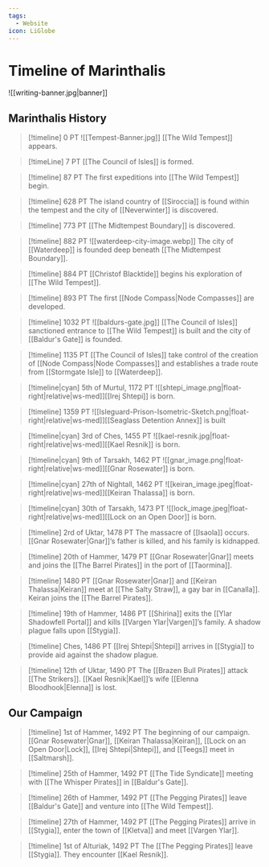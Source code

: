 ```yaml
---
tags:
  - Website
icon: LiGlobe
---
```


# Timeline of Marinthalis

![[writing-banner.jpg|banner]]

## Marinthalis History

>[!timeline] 0 PT
>![[Tempest-Banner.jpg]]
>[[The Wild Tempest]] appears.

>[!timeLine] 7 PT
>[[The Council of Isles]] is formed.

>[!timeline] 87 PT
>The first expeditions into [[The Wild Tempest]] begin.

>[!timeline] 628 PT
>The island country of [[Siroccia]] is found within the tempest and the city of [[Neverwinter]] is discovered.

>[!timeline] 773 PT
>[[The Midtempest Boundary]] is discovered.

>[!timeline] 882 PT
>![[waterdeep-city-image.webp]]
>The city of [[Waterdeep]] is founded deep beneath [[The Midtempest Boundary]].

>[!timeline] 884 PT
>[[Christof Blacktide]] begins his exploration of [[The Wild Tempest]].

>[!timeline] 893 PT
>The first [[Node Compass|Node Compasses]] are developed.

>[!timeline] 1032 PT
>![[baldurs-gate.jpg]]
>[[The Council of Isles]] sanctioned entrance to [[The Wild Tempest]] is built and the city of [[Baldur's Gate]] is founded.

>[!timeline] 1135 PT
>[[The Council of Isles]] take control of the creation of [[Node Compass|Node Compasses]] and establishes a trade route from [[Stormgate Isle]] to [[Waterdeep]].

>[!timeline|cyan] 5th of Murtul, 1172 PT
>![[shtepi_image.png|float-right|relative|ws-med]][[Irej Shtepi]] is born.

>[!timeline] 1359 PT
> ![[Isleguard-Prison-Isometric-Sketch.png|float-right|relative|ws-med]][[Seaglass Detention Annex]] is built

>[!timeline|cyan] 3rd of Ches, 1455 PT
>![[kael-resnik.jpg|float-right|relative|ws-med]][[Kael Resnik]] is born.

>[!timeline|cyan] 9th of Tarsakh, 1462 PT
>![[gnar_image.png|float-right|relative|ws-med]][[Gnar Rosewater]] is born.

>[!timeline|cyan] 27th of Nightall, 1462 PT
>![[keiran_image.jpeg|float-right|relative|ws-med]][[Keiran Thalassa]] is born.

>[!timeline|cyan] 30th of Tarsakh, 1473 PT
>![[lock_image.jpeg|float-right|relative|ws-med]][[Lock on an Open Door]] is born.

>[!timeline] 2rd of Uktar, 1478 PT
>The massacre of [[Isaola]] occurs. [[Gnar Rosewater|Gnar]]‘s father is killed, and his family is kidnapped.

>[!timeline] 20th of Hammer, 1479 PT
>[[Gnar Rosewater|Gnar]] meets and joins the [[The Barrel Pirates]] in the port of [[Taormina]].

>[!timeline] 1480 PT
>[[Gnar Rosewater|Gnar]] and [[Keiran Thalassa|Keiran]] meet at [[The Salty Straw]], a gay bar in [[Canalla]]. Keiran joins the [[The Barrel Pirates]].

>[!timeline] 19th of Hammer, 1486 PT
>[[Shirina]] exits the [[Ylar Shadowfell Portal]] and kills [[Vargen Ylar|Vargen]]’s family. A shadow plague falls upon [[Stygia]].

>[!timeline] Ches, 1486 PT
>[[Irej Shtepi|Shtepi]] arrives in [[Stygia]] to provide aid against the shadow plague.

>[!timeline] 12th of Uktar, 1490 PT
>The [[Brazen Bull Pirates]] attack [[The Strikers]]. [[Kael Resnik|Kael]]’s wife [[Elenna Bloodhook|Elenna]] is lost.

## Our Campaign

>[!timeline] 1st of Hammer, 1492 PT
>The beginning of our campaign. [[Gnar Rosewater|Gnar]], [[Keiran Thalassa|Keiran]], [[Lock on an Open Door|Lock]], [[Irej Shtepi|Shtepi]], and [[Teegs]] meet in [[Saltmarsh]].

>[!timeline] 25th of Hammer, 1492 PT
>[[The Tide Syndicate]] meeting with [[The Whisper Pirates]] in [[Baldur's Gate]].

>[!timeline] 26th of Hammer, 1492 PT
>[[The Pegging Pirates]] leave [[Baldur's Gate]] and venture into [[The Wild Tempest]].

>[!timeline] 27th of Hammer, 1492 PT
>[[The Pegging Pirates]] arrive in [[Stygia]], enter the town of [[Kletva]] and meet [[Vargen Ylar]].

>[!timeline] 1st of Alturiak, 1492 PT
>The [[The Pegging Pirates]] leave [[Stygia]]. They encounter [[Kael Resnik]].

